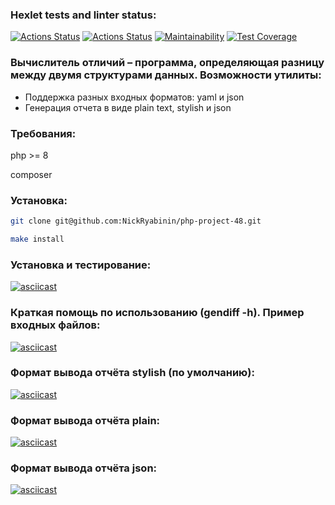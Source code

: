 ### Hexlet tests and linter status:
[![Actions Status](https://github.com/NickRyabinin/php-project-48/workflows/hexlet-check/badge.svg)](https://github.com/NickRyabinin/php-project-48/actions)
[![Actions Status](https://github.com/NickRyabinin/php-project-48/workflows/actions/badge.svg)](https://github.com/NickRyabinin/php-project-48/actions)
[![Maintainability](https://api.codeclimate.com/v1/badges/c6753aeb2e9878b66cd6/maintainability)](https://codeclimate.com/github/NickRyabinin/php-project-48/maintainability)
[![Test Coverage](https://api.codeclimate.com/v1/badges/c6753aeb2e9878b66cd6/test_coverage)](https://codeclimate.com/github/NickRyabinin/php-project-48/test_coverage)
### Вычислитель отличий – программа, определяющая разницу между двумя структурами данных. Возможности утилиты:

* Поддержка разных входных форматов: yaml и json
* Генерация отчета в виде plain text, stylish и json

### Требования:
php >= 8

composer

### Установка:
```bash
git clone git@github.com:NickRyabinin/php-project-48.git

make install
```
### Установка и тестирование:
[![asciicast](https://asciinema.org/a/FPx75wNoViucyHrOw8npouUgm.svg)](https://asciinema.org/a/FPx75wNoViucyHrOw8npouUgm)

### Краткая помощь по использованию (gendiff -h). Пример входных файлов:
[![asciicast](https://asciinema.org/a/foDhD4jeEkQL3A5CZPZN8kc0I.svg)](https://asciinema.org/a/foDhD4jeEkQL3A5CZPZN8kc0I)

### Формат вывода отчёта stylish (по умолчанию):
[![asciicast](https://asciinema.org/a/KWvWESuHYdUidPyaK0L9WaHKQ.svg)](https://asciinema.org/a/KWvWESuHYdUidPyaK0L9WaHKQ)

### Формат вывода отчёта plain:
[![asciicast](https://asciinema.org/a/pfitB2aBwCtcbxbkMwTfn6uBH.svg)](https://asciinema.org/a/pfitB2aBwCtcbxbkMwTfn6uBH)

### Формат вывода отчёта json:
[![asciicast](https://asciinema.org/a/eUDJZW7KdtHuWemYFVHLzNstc.svg)](https://asciinema.org/a/eUDJZW7KdtHuWemYFVHLzNstc)